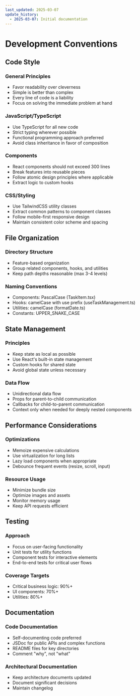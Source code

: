 ```yaml
---
last_updated: 2025-03-07
update_history:
  - 2025-03-07: Initial documentation
---
```


# Development Conventions

## Code Style

### General Principles
- Favor readability over cleverness
- Simple is better than complex
- Every line of code is a liability
- Focus on solving the immediate problem at hand

### JavaScript/TypeScript
- Use TypeScript for all new code
- Strict typing wherever possible
- Functional programming approach preferred
- Avoid class inheritance in favor of composition

### Components
- React components should not exceed 300 lines
- Break features into reusable pieces
- Follow atomic design principles where applicable
- Extract logic to custom hooks

### CSS/Styling
- Use TailwindCSS utility classes
- Extract common patterns to component classes
- Follow mobile-first responsive design
- Maintain consistent color scheme and spacing

## File Organization

### Directory Structure
- Feature-based organization
- Group related components, hooks, and utilities
- Keep path depths reasonable (max 3-4 levels)

### Naming Conventions
- Components: PascalCase (TaskItem.tsx)
- Hooks: camelCase with use prefix (useTaskManagement.ts)
- Utilities: camelCase (formatDate.ts)
- Constants: UPPER_SNAKE_CASE

## State Management

### Principles
- Keep state as local as possible
- Use React's built-in state management
- Custom hooks for shared state
- Avoid global state unless necessary

### Data Flow
- Unidirectional data flow
- Props for parent-to-child communication
- Callbacks for child-to-parent communication
- Context only when needed for deeply nested components

## Performance Considerations

### Optimizations
- Memoize expensive calculations
- Use virtualization for long lists
- Lazy load components when appropriate
- Debounce frequent events (resize, scroll, input)

### Resource Usage
- Minimize bundle size
- Optimize images and assets
- Monitor memory usage
- Keep API requests efficient

## Testing

### Approach
- Focus on user-facing functionality
- Unit tests for utility functions
- Component tests for interactive elements
- End-to-end tests for critical user flows

### Coverage Targets
- Critical business logic: 90%+
- UI components: 70%+
- Utilities: 80%+

## Documentation

### Code Documentation
- Self-documenting code preferred
- JSDoc for public APIs and complex functions
- README files for key directories
- Comment "why", not "what"

### Architectural Documentation
- Keep architecture documents updated
- Document significant decisions
- Maintain changelog
